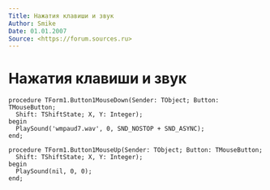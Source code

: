 ```yaml
---
Title: Нажатия клавиши и звук
Author: Smike
Date: 01.01.2007
Source: <https://forum.sources.ru>
---
```



Нажатия клавиши и звук
======================

    procedure TForm1.Button1MouseDown(Sender: TObject; Button: TMouseButton;
      Shift: TShiftState; X, Y: Integer);
    begin
      PlaySound('wmpaud7.wav', 0, SND_NOSTOP + SND_ASYNC);
    end;
     
    procedure TForm1.Button1MouseUp(Sender: TObject; Button: TMouseButton;
      Shift: TShiftState; X, Y: Integer);
    begin
      PlaySound(nil, 0, 0);
    end;

